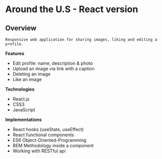 # Around the U.S - React version

## Overview

    Responsive web application for sharing images, liking and editing a profile.

**Features**

- Edit profile: name, description & photo
- Upload an image via link with a caption
- Deleting an image
- Like an image

**Technologies**

- React.js
- CSS3
- JavaScript

**Implementations**

- React hooks (useState, useEffect)
- React functional components
- ES6 Object-Oriented-Programming
- BEM Methodology inside a component
- Working with RESTful api
